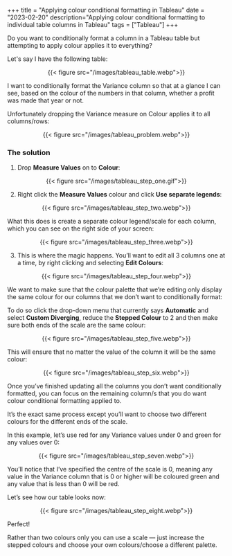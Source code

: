 +++
title = "Applying colour conditional formatting in Tableau"
date = "2023-02-20"
description="Applying colour conditional formatting to individual table columns in Tableau"
tags = ["Tableau"]
+++

Do you want to conditionally format a column in a Tableau table but attempting to apply colour applies it to everything?

Let's say I have the following table:

<div style="text-align: center;">
{{< figure src="/images/tableau_table.webp">}}
</div>

I want to conditionally format the Variance column so that at a glance I can see, based on the colour of the numbers in that column, whether a profit was made that year or not.

Unfortunately dropping the Variance measure on Colour applies it to all columns/rows:

<div style="text-align: center;">
{{< figure src="/images/tableau_problem.webp">}}
</div>

### The solution

1) Drop **Measure Values** on to **Colour**:

<div style="text-align: center;">
{{< figure src="/images/tableau_step_one.gif">}}
</div>

2) Right click the **Measure Values** colour and click **Use separate legends**:

<div style="text-align: center;">
{{< figure src="/images/tableau_step_two.webp">}}
</div>

What this does is create a separate colour legend/scale for each column, which you can see on the right side of your screen:

<div style="text-align: center;">
{{< figure src="/images/tableau_step_three.webp">}}
</div>

3) This is where the magic happens. You’ll want to edit all 3 columns one at a time, by right clicking and selecting **Edit Colours**:

<div style="text-align: center;">
{{< figure src="/images/tableau_step_four.webp">}}
</div>

We want to make sure that the colour palette that we’re editing only display the same colour for our columns that we don’t want to conditionally format:

To do so click the drop-down menu that currently says **Automatic** and select **Custom Diverging**, reduce the **Stepped Colour** to 2 and then make sure both ends of the scale are the same colour:

<div style="text-align: center;">
{{< figure src="/images/tableau_step_five.webp">}}
</div>

This will ensure that no matter the value of the column it will be the same colour:

<div style="text-align: center;">
{{< figure src="/images/tableau_step_six.webp">}}
</div>

Once you’ve finished updating all the columns you don’t want conditionally formatted, you can focus on the remaining column/s that you do want colour conditional formatting applied to.

It’s the exact same process except you’ll want to choose two different colours for the different ends of the scale.

In this example, let’s use red for any Variance values under 0 and green for any values over 0:

<div style="text-align: center;">
{{< figure src="/images/tableau_step_seven.webp">}}
</div>

You’ll notice that I’ve specified the centre of the scale is 0, meaning any value in the Variance column that is 0 or higher will be coloured green and any value that is less than 0 will be red.

Let’s see how our table looks now:

<div style="text-align: center;">
{{< figure src="/images/tableau_step_eight.webp">}}
</div>

Perfect!

Rather than two colours only you can use a scale — just increase the stepped colours and choose your own colours/choose a different palette.